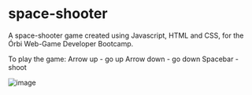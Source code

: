 # space-shooter
A space-shooter game created using Javascript, HTML and CSS, for the Órbi Web-Game Developer Bootcamp.

To play the game: 
Arrow up - go up
Arrow down - go down
Spacebar - shoot

![image](https://user-images.githubusercontent.com/77711349/165592726-3b82d3b5-e69d-4a1a-8aa8-7b57b4d6ba25.png)

